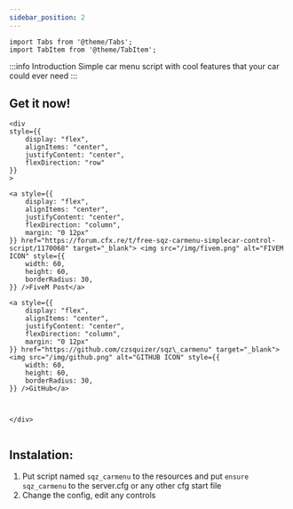 ```yaml
---
sidebar_position: 2
---
```


```mdx-code-block
import Tabs from '@theme/Tabs';
import TabItem from '@theme/TabItem';

```


:::info Introduction
Simple car menu script with cool features that your car could ever need
:::


## Get it now!

```mdx-code-block
<div
style={{
    display: "flex",
    alignItems: "center",
    justifyContent: "center",
    flexDirection: "row"
}}
>

<a style={{
    display: "flex",
    alignItems: "center",
    justifyContent: "center",
    flexDirection: "column",
    margin: "0 12px"
}} href="https://forum.cfx.re/t/free-sqz-carmenu-simplecar-control-script/1170068" target="_blank"> <img src="/img/fivem.png" alt="FIVEM ICON" style={{
    width: 60,
    height: 60,
    borderRadius: 30,
}} />FiveM Post</a>

<a style={{
    display: "flex",
    alignItems: "center",
    justifyContent: "center",
    flexDirection: "column",
    margin: "0 12px"
}} href="https://github.com/czsquizer/sqz\_carmenu" target="_blank"> <img src="/img/github.png" alt="GITHUB ICON" style={{
    width: 60,
    height: 60,
    borderRadius: 30,
}} />GitHub</a>



</div>


```

## Instalation:

1. Put script named `sqz_carmenu` to the resources and put `ensure sqz_carmenu` to the server.cfg or any other cfg start file
2. Change the config, edit any controls
